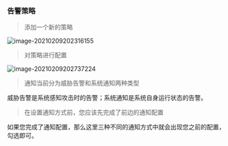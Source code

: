 ### 告警策略



> 添加一个新的策略

![image-20210209202316155](https://hfish.cn-bj.ufileos.com/images/image-20210209202316155.png)



> 对策略进行配置

![image-20210209202737224](https://hfish.cn-bj.ufileos.com/images/image-20210209202737224.png)



> 通知当前分为威胁告警和系统通知两种类型

威胁告警是系统感知攻击时的告警；系统通知是系统自身运行状态的告警。



> 在设置通知方式前，您应该先完成了前边的通知配置

如果您完成了通知配置，那么这里三种不同的通知方式中就会出现您之前的配置，勾选即可。
